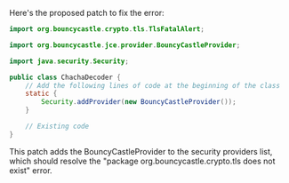 Here's the proposed patch to fix the error:
```java
import org.bouncycastle.crypto.tls.TlsFatalAlert;

import org.bouncycastle.jce.provider.BouncyCastleProvider;

import java.security.Security;

public class ChachaDecoder {
    // Add the following lines of code at the beginning of the class
    static {
        Security.addProvider(new BouncyCastleProvider());
    }

    // Existing code
}
```
This patch adds the BouncyCastleProvider to the security providers list, which should resolve the "package org.bouncycastle.crypto.tls does not exist" error.